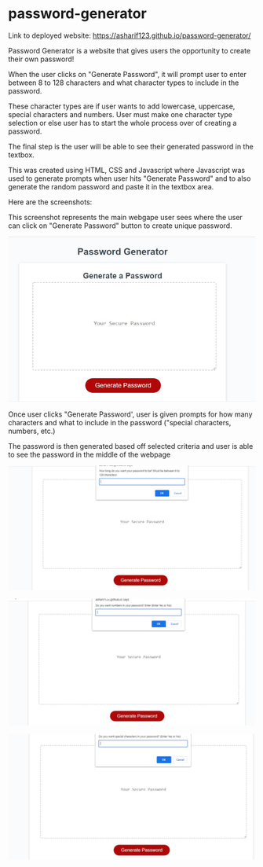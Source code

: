 # password-generator

Link to deployed website: https://asharif123.github.io/password-generator/

Password Generator is a website that gives users the opportunity to create their own password!

When the user clicks on "Generate Password", it will prompt user to enter between 8 to 128 characters and what character types to include in the password.

These character types are if user wants to add lowercase, uppercase, special characters and numbers. User must make one character type selection or else user has to start the whole process over of creating a password.

The final step is the user will be able to see their generated password in the textbox.

This was created using HTML, CSS and Javascript where Javascript was used to generate prompts when user hits "Generate Password" and to also generate the random password and paste it in the textbox area.

Here are the screenshots:

This screenshot represents the main webgape user sees where the user can click on "Generate Password" button to create unique password.

![alt-text](./images/main-website.JPG "main website")

Once user clicks "Generate Password', user is given prompts for how many characters and what to include in the password ("special characters, numbers, etc.)

The password is then generated based off selected criteria and user is able to see the password in the middle of the webpage

![alt-text](./images/password-generator-1.JPG "password")

![alt-text](./images/password-generator-2.JPG "password")

![alt-text](./images/password-generator-3.JPG "password")
